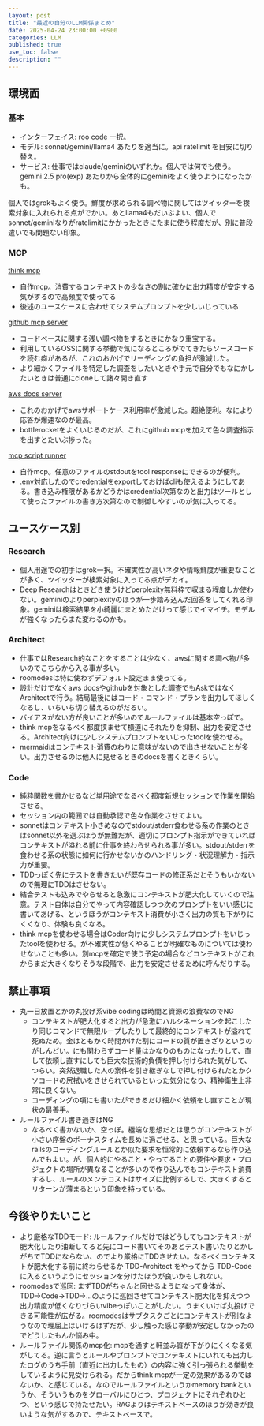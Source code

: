```yaml
---
layout: post
title: "最近の自分のLLM関係まとめ"
date: 2025-04-24 23:00:00 +0900
categories: LLM
published: true
use_toc: false
description: ""
---
```


## 環境面

### 基本

* インターフェイス:  roo code 一択。
* モデル: sonnet/gemini/llama4 あたりを適当に。api ratelimit を目安に切り替え。
* サービス: 仕事ではclaude/geminiのいずれか。個人では何でも使う。gemini 2.5 pro(exp) あたりから全体的にgeminiをよく使うようになったかも。

個人ではgrokもよく使う。鮮度が求められる調べ物に関してはツイッターを検索対象に入れられる点がでかい。あとllama4もだいぶよい、個人でsonnet/geminiなりがratelimitにかかったときにたまに使う程度だが、別に普段遣いでも問題ない印象。
### MCP

[think mcp](https://github.com/ktrysmt/mcp-think-as)
* 自作mcp。消費するコンテキストの少なさの割に確かに出力精度が安定する気がするので高頻度で使ってる
* 後述のユースケースに合わせてシステムプロンプトを少しいじっている

[github mcp server](https://github.com/github/github-mcp-server)
* コードベースに関する浅い調べ物をするときにかなり重宝する。
* 利用しているOSSに関する挙動で気になるところがでてきたらソースコードを読む癖があるが、これのおかげでリーディングの負担が激減した。
* より細かくファイルを特定した調査をしたいときや手元で自分でもなにかしたいときは普通にcloneして諸々開き直す

[aws docs server](https://github.com/awslabs/mcp?tab=readme-ov-file#aws-documentation-mcp-server)
* これのおかげでawsサポートケース利用率が激減した。超絶便利。なにより応答が爆速なのが最高。
* bottlerocketをよくいじるのだが、これにgithub mcpを加えて色々調査指示を出すとたいぶ捗った。

[mcp script runner](https://github.com/ktrysmt/mcp-script-runner)
* 自作mcp。任意のファイルのstdoutをtool responseにできるのが便利。
* .env対応したのでcredentialをexportしておけばcliも使えるようにしてある。書き込み権限があるかどうかはcredential次第なのと出力はツールとして使ったファイルの書き方次第なので制御しやすいのが気に入ってる。


## ユースケース別
### Research

* 個人用途での初手はgrok一択。不確実性が高いネタや情報鮮度が重要なことが多く、ツイッターが検索対象に入ってる点がデカイ。
* Deep Researchはときどき使うけどperplexity無料枠で収まる程度しか使わない。geminiのよりperplexityのほうが一歩踏み込んだ回答をしてくれる印象。geminiは検索結果を小綺麗にまとめただけって感じでイマイチ。モデルが強くなったらまた変わるのかも。

### Architect

* 仕事ではResearch的なことをすることは少なく、awsに関する調べ物が多いのでこちらから入る事が多い。
* roomodesは特に使わずデフォルト設定まま使ってる。
* 設計だけでなくaws docsやgithubを対象とした調査でもAskではなくArchitectで行う。結局最後にはコード・コマンド・プランを出力してほしくなるし、いちいち切り替えるのがだるい。
* バイアスがない方が良いことが多いのでルールファイルは基本空っぽで。
* think mcpをなるべく都度挟ませて横道にそれたりを抑制、出力を安定させる。Architect向けに少しシステムプロンプトをいじったtoolを使わせる。
* mermaidはコンテキスト消費のわりに意味がないので出させないことが多い。出力させるのは他人に見せるときのdocsを書くときくらい。

### Code

* 純粋関数を書かせるなど単用途でなるべく都度新規セッションで作業を開始させる。
* セッション内の範囲では自動承認で色々作業をさせてよい。
* sonnetはコンテキスト小さめなのでstdout/stderr食わせる系の作業のときはsonnet以外を選ぶほうが無難だが、適切にプロンプト指示ができていればコンテキストが溢れる前に仕事を終わらせられる事が多い。stdout/stderrを食わせる系の状態に如何に行かせないかのハンドリング・状況理解力・指示力が重要。
* TDDっぽく先にテストを書きたいが既存コードの修正系だとそうもいかないので無理にTDDはさせない。
* 結合テストも込みでやらせると急激にコンテキストが肥大化していくので注意。テスト自体は自分でやって内容確認しつつ次のプロンプトをいい感じに書いてあげる、というほうがコンテキスト消費が小さく出力の質も下がりにくくなり、体験も良くなる。
* think mcpを使わせる場合はCoder向けに少しシステムプロンプトをいじったtoolを使わせる。が不確実性が低くやることが明確なものについては使わせないことも多い。別mcpを確定で使う予定の場合などコンテキストがこれからまだ大きくなりそうな段階で、出力を安定させるために呼んだりする。




## 禁止事項

* 丸一日放置とかの丸投げ系vibe codingは時間と資源の浪費なのでNG
    * コンテキストが肥大化すると出力が急激にハルシネーションを起こしたり同じコマンドで無限ループしたりして最終的にコンテキストが溢れて死ぬため。金はともかく時間かけた割にコードの質が置きざりというのがしんどい。にも関わらずコード量はかなりのものになったりして、直して依頼し直すにしても巨大な技術的負債を押し付けられた気がして、つらい。突然退職した人の案件を引き継ぎなしで押し付けられたとかクソコードの尻拭いをさせられているといった気分になり、精神衛生上非常に良くない。
    * コーディングの項にも書いたができるだけ細かく依頼をし直すことが現状の最善手。
* ルールファイル書き過ぎはNG
    * なるべく書かないか、空っぽ。極端な思想だとは思うがコンテキストが小さい序盤のボーナスタイムを長めに過ごせる、と思っている。巨大なrailsのコーディングルールとか似た要求を恒常的に依頼するなら作り込んでもよい。が、個人的にやること・やってることの要件や要求・プロジェクトの場所が異なることが多いので作り込んでもコンテキスト消費するし、ルールのメンテコストはサイズに比例するしで、大きくするとリターンが薄まるという印象を持っている。

## 今後やりたいこと

* より厳格なTDDモード: ルールファイルだけではどうしてもコンテキストが肥大化したり油断してると先にコード書いてそのあとテスト書いたりとかしがちでTDDにならない、のでより厳格にTDDさせたい。なるべくコンテキストが肥大化する前に終わらせるか TDD-Architect をやってから TDD-Code に入るというようにセッションを分けたほうが良いかもしれない。
* roomodesで巡回: まずTDDがちゃんと回せるようになって身体が、TDD→Code→TDD→...のように巡回させてコンテキスト肥大化を抑えつつ出力精度が低くなりづらいvibeっぽいことがしたい。うまくいけば丸投げできる可能性が広がる。roomodesはサブタスクごとにコンテキストが別なようなので理屈上はいけるはずだが、少し触った感じ挙動が安定しなかったのでどうしたもんか悩み中。
* ルールファイル関係のmcp化: mcpを通すと軒並み質が下がりにくくなる気がしてる。逆に言うとルールやプロンプトでコンテキストにいれても出力したログのうち手前（直近に出力したもの）の内容に強く引っ張られる挙動をしているように見受けられる。だからthink mcpが一定の効果があるのではないか、と感じている。なのでルールファイルというかmemory bankというか、そういうものをグローバルにひとつ、プロジェクトにそれぞれひとつ、という感じで持たせたい。RAGよりはテキストベースのほうが効きが良いような気がするので、テキストベースで。

